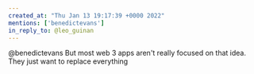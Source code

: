 ```yaml
---
created_at: "Thu Jan 13 19:17:39 +0000 2022"
mentions: ['benedictevans']
in_reply_to: @leo_guinan
---
```


@benedictevans But most web 3 apps aren't really focused on that idea. They just want to replace everything